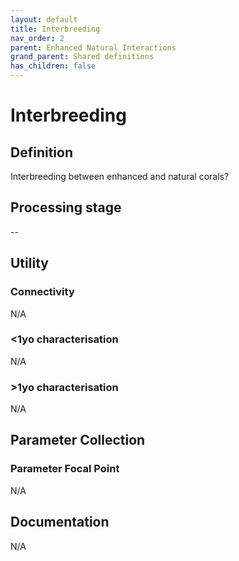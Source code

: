 ```yaml
---
layout: default
title: Interbreeding
nav_order: 2
parent: Enhanced Natural Interactions
grand_parent: Shared definitions
has_children: false
---
```


# Interbreeding
<!-- 
{: .no_toc .text-delta }
* TOC
{:toc} -->

## Definition

Interbreeding between enhanced and natural corals?

## Processing stage

-- 

## Utility 
### Connectivity

N/A
### <1yo characterisation

N/A 

### >1yo characterisation

N/A

## Parameter Collection
### Parameter Focal Point

N/A

## Documentation

N/A